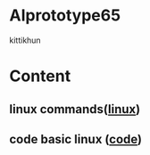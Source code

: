 # AIprototype65
kittikhun
# Content

## linux commands([linux](https://github.com/kittikhun62/AIprototype65))

## code basic linux ([code](https://github.com/kittikhun62/AIprototype65/blob/main/Code.pdf))